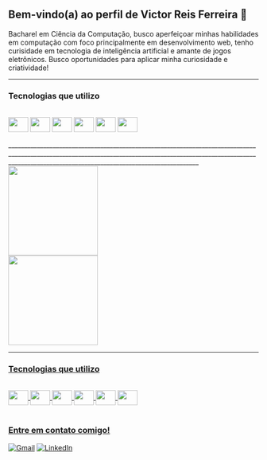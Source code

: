 ## Bem-vindo(a) ao perfil de Victor Reis Ferreira 👻

Bacharel em Ciência da Computação, busco aperfeiçoar minhas habilidades em computação com foco principalmente em desenvolvimento web, tenho curisidade em tecnologia de inteligência artificial e amante de jogos eletrônicos. Busco oportunidades para aplicar minha curiosidade e criatividade!
________________________________________________________________________________________________________________________________________________________________________________________________________________________
### Tecnologias que utilizo  
<div style="display: inline_block"><br>
   <img align="center" height="30" width="40" src="https://cdn.jsdelivr.net/gh/devicons/devicon@latest/icons/html5/html5-original-wordmark.svg" />
   <img align="center" height="30" width="40" src="https://cdn.jsdelivr.net/gh/devicons/devicon@latest/icons/css3/css3-original-wordmark.svg" />
   <img align="center" height="30" width="40" src="https://cdn.jsdelivr.net/gh/devicons/devicon@latest/icons/java/java-original-wordmark.svg" />             
   <img align="center" height="30" width="40" src="https://cdn.jsdelivr.net/gh/devicons/devicon@latest/icons/python/python-original.svg" />
   <img align="center" height="30" width="40" src="https://cdn.jsdelivr.net/gh/devicons/devicon@latest/icons/mysql/mysql-original-wordmark.svg" /> 
   <img align="center" height="30" width="40" src="https://cdn.jsdelivr.net/gh/devicons/devicon@latest/icons/git/git-original-wordmark.svg" />               
</div>
 
<br>
________________________________________________________________________________________________________________________________________________________________________________________________________________________
 <div>
   <a href="https://github.com/victorrf">
   <img height="180em" src="https://github-readme-stats.vercel.app/api?username=wesleysword&show_icons=true&theme=radical&include_all_commits=true&count_private=true"/>
    </div>
    
  </div>  
   <img height="180em" src="https://github-readme-stats.vercel.app/api/top-langs/?username=victorrf&layout=compact&langs_count=6&theme=radical"/>
    </div>

_________________________________________________________________________________________________________________________________________________________________________________________________________________________
### Tecnologias que utilizo  
<div style="display: inline_block"><br>
   <img align="center" height="30" width="40" src="https://cdn.jsdelivr.net/gh/devicons/devicon@latest/icons/html5/html5-original-wordmark.svg" />
   <img align="center" height="30" width="40" src="https://cdn.jsdelivr.net/gh/devicons/devicon@latest/icons/css3/css3-original-wordmark.svg" />
   <img align="center" height="30" width="40" src="https://cdn.jsdelivr.net/gh/devicons/devicon@latest/icons/java/java-original-wordmark.svg" />             
   <img align="center" height="30" width="40" src="https://cdn.jsdelivr.net/gh/devicons/devicon@latest/icons/python/python-original.svg" />
   <img align="center" height="30" width="40" src="https://cdn.jsdelivr.net/gh/devicons/devicon@latest/icons/mysql/mysql-original-wordmark.svg" /> 
   <img align="center" height="30" width="40" src="https://cdn.jsdelivr.net/gh/devicons/devicon@latest/icons/git/git-original-wordmark.svg" />    
</div>
 
<br>
 
### Entre em contato comigo!

[![Gmail](https://img.shields.io/badge/Gmail-333333?style=for-the-badge&logo=gmail&logoColor=red)](mailto:victorreisferreira98@gmail.com)
[![LinkedIn](https://img.shields.io/badge/LinkedIn-0077B5?style=for-the-badge&logo=linkedin&logoColor=white)](https://www.linkedin.com/in/victorreisferreira/)
